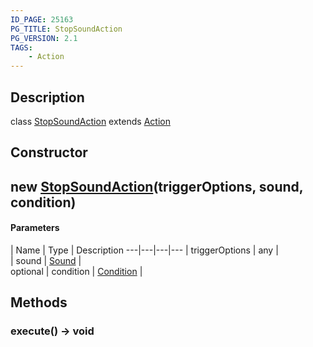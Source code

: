 ```yaml
---
ID_PAGE: 25163
PG_TITLE: StopSoundAction
PG_VERSION: 2.1
TAGS:
    - Action
---
```

## Description

class [StopSoundAction](/classes/2.3/StopSoundAction) extends [Action](/classes/2.3/Action)



## Constructor

## new [StopSoundAction](/classes/2.3/StopSoundAction)(triggerOptions, sound, condition)



#### Parameters
 | Name | Type | Description
---|---|---|---
 | triggerOptions | any |   
 | sound | [Sound](/classes/2.3/Sound) |   
optional | condition | [Condition](/classes/2.3/Condition) |   
## Methods

### execute() &rarr; void


